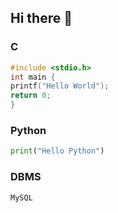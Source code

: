 ## Hi there 👋
### C
```C
#include <stdio.h>
int main {
printf("Hello World");
return 0;
}
```

### Python
```Python
print("Hello Python")
```

### DBMS
```DBMS
MySQL
```

<!--
**ChoiKeen/ChoiKeen** is a ✨ _special_ ✨ repository because its `README.md` (this file) appears on your GitHub profile.

Here are some ideas to get you started:

- 🔭 I’m currently working on ...
- 🌱 I’m currently learning ...
- 👯 I’m looking to collaborate on ...
- 🤔 I’m looking for help with ...
- 💬 Ask me about ...
- 📫 How to reach me: ...
- 😄 Pronouns: ...
- ⚡ Fun fact: ...
-->
